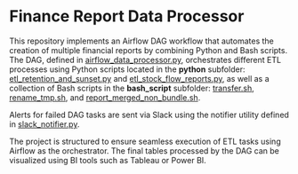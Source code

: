 # Finance Report Data Processor

This repository implements an Airflow DAG workflow that automates the creation of multiple financial reports by combining Python and Bash scripts. The DAG, defined in [airflow_data_processor.py](airflow_data_processor.py), orchestrates different ETL processes using Python scripts located in the **python** subfolder: [etl_retention_and_sunset.py](python/etl_retention_and_sunset.py) and [etl_stock_flow_reports.py](python/etl_stock_flow_reports.py), as well as a collection of Bash scripts in the **bash_script** subfolder: [transfer.sh](bash_script/transfer.sh), [rename_tmp.sh](bash_script/rename_tmp.sh), and [report_merged_non_bundle.sh](bash_script/report_merged_non_bundle.sh).

Alerts for failed DAG tasks are sent via Slack using the notifier utility defined in [slack_notifier.py](utilities/slack_notifier.py).

The project is structured to ensure seamless execution of ETL tasks using Airflow as the orchestrator. The final tables processed by the DAG can be visualized using BI tools such as Tableau or Power BI.